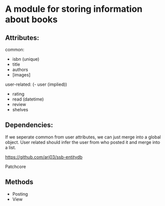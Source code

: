 # A module for storing information about books

## Attributes:

common:
- isbn (unique)
- title
- authors
- [images]

user-related:
(- user (implied))
- rating
- read (datetime)
- review
- shelves

## Dependencies:

If we seperate common from user attributes, we can just merge into a
global object. User related should infer the user from who posted it and merge into a list.

https://github.com/arj03/ssb-entitydb

Patchcore

## Methods

- Posting
- View

